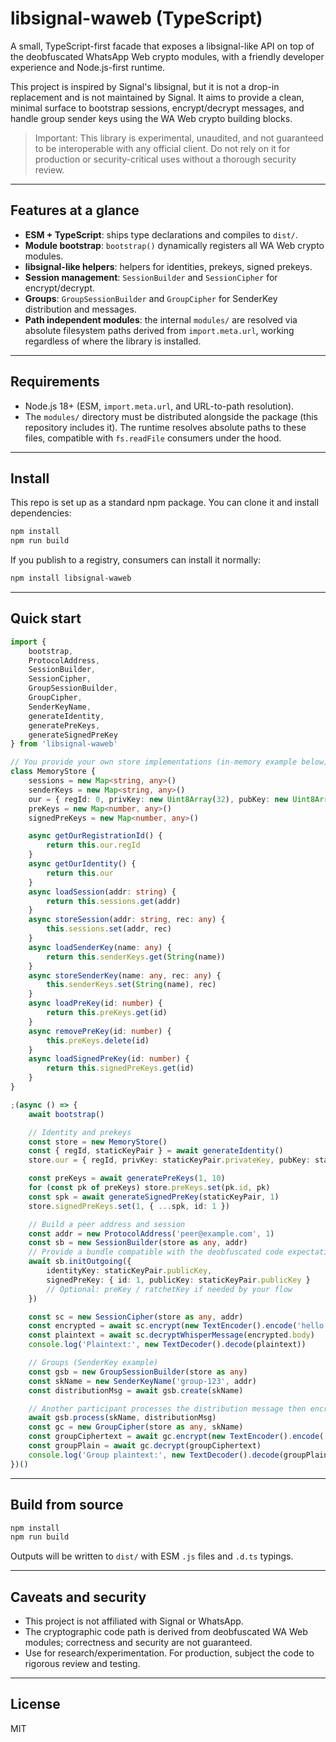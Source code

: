 # libsignal-waweb (TypeScript)

A small, TypeScript-first facade that exposes a libsignal-like API on top of the deobfuscated WhatsApp Web crypto modules, with a friendly developer experience and Node.js-first runtime.

This project is inspired by Signal's libsignal, but it is not a drop-in replacement and is not maintained by Signal. It aims to provide a clean, minimal surface to bootstrap sessions, encrypt/decrypt messages, and handle group sender keys using the WA Web crypto building blocks.

> Important: This library is experimental, unaudited, and not guaranteed to be interoperable with any official client. Do not rely on it for production or security-critical uses without a thorough security review.

---

## Features at a glance

- **ESM + TypeScript**: ships type declarations and compiles to `dist/`.
- **Module bootstrap**: `bootstrap()` dynamically registers all WA Web crypto modules.
- **libsignal-like helpers**: helpers for identities, prekeys, signed prekeys.
- **Session management**: `SessionBuilder` and `SessionCipher` for encrypt/decrypt.
- **Groups**: `GroupSessionBuilder` and `GroupCipher` for SenderKey distribution and messages.
- **Path independent modules**: the internal `modules/` are resolved via absolute filesystem paths derived from `import.meta.url`, working regardless of where the library is installed.

---

## Requirements

- Node.js 18+ (ESM, `import.meta.url`, and URL-to-path resolution).
- The `modules/` directory must be distributed alongside the package (this repository includes it). The runtime resolves absolute paths to these files, compatible with `fs.readFile` consumers under the hood.

---

## Install

This repo is set up as a standard npm package. You can clone it and install dependencies:

```bash
npm install
npm run build
```

If you publish to a registry, consumers can install it normally:

```bash
npm install libsignal-waweb
```

---

## Quick start

```ts
import {
    bootstrap,
    ProtocolAddress,
    SessionBuilder,
    SessionCipher,
    GroupSessionBuilder,
    GroupCipher,
    SenderKeyName,
    generateIdentity,
    generatePreKeys,
    generateSignedPreKey
} from 'libsignal-waweb'

// You provide your own store implementations (in-memory example below)
class MemoryStore {
    sessions = new Map<string, any>()
    senderKeys = new Map<string, any>()
    our = { regId: 0, privKey: new Uint8Array(32), pubKey: new Uint8Array(32) }
    preKeys = new Map<number, any>()
    signedPreKeys = new Map<number, any>()

    async getOurRegistrationId() {
        return this.our.regId
    }
    async getOurIdentity() {
        return this.our
    }
    async loadSession(addr: string) {
        return this.sessions.get(addr)
    }
    async storeSession(addr: string, rec: any) {
        this.sessions.set(addr, rec)
    }
    async loadSenderKey(name: any) {
        return this.senderKeys.get(String(name))
    }
    async storeSenderKey(name: any, rec: any) {
        this.senderKeys.set(String(name), rec)
    }
    async loadPreKey(id: number) {
        return this.preKeys.get(id)
    }
    async removePreKey(id: number) {
        this.preKeys.delete(id)
    }
    async loadSignedPreKey(id: number) {
        return this.signedPreKeys.get(id)
    }
}

;(async () => {
    await bootstrap()

    // Identity and prekeys
    const store = new MemoryStore()
    const { regId, staticKeyPair } = await generateIdentity()
    store.our = { regId, privKey: staticKeyPair.privateKey, pubKey: staticKeyPair.publicKey }

    const preKeys = await generatePreKeys(1, 10)
    for (const pk of preKeys) store.preKeys.set(pk.id, pk)
    const spk = await generateSignedPreKey(staticKeyPair, 1)
    store.signedPreKeys.set(1, { ...spk, id: 1 })

    // Build a peer address and session
    const addr = new ProtocolAddress('peer@example.com', 1)
    const sb = new SessionBuilder(store as any, addr)
    // Provide a bundle compatible with the deobfuscated code expectations
    await sb.initOutgoing({
        identityKey: staticKeyPair.publicKey,
        signedPreKey: { id: 1, publicKey: staticKeyPair.publicKey }
        // Optional: preKey / ratchetKey if needed by your flow
    })

    const sc = new SessionCipher(store as any, addr)
    const encrypted = await sc.encrypt(new TextEncoder().encode('hello'))
    const plaintext = await sc.decryptWhisperMessage(encrypted.body)
    console.log('Plaintext:', new TextDecoder().decode(plaintext))

    // Groups (SenderKey example)
    const gsb = new GroupSessionBuilder(store as any)
    const skName = new SenderKeyName('group-123', addr)
    const distributionMsg = await gsb.create(skName)

    // Another participant processes the distribution message then encrypts
    await gsb.process(skName, distributionMsg)
    const gc = new GroupCipher(store as any, skName)
    const groupCiphertext = await gc.encrypt(new TextEncoder().encode('hello group'))
    const groupPlain = await gc.decrypt(groupCiphertext)
    console.log('Group plaintext:', new TextDecoder().decode(groupPlain))
})()
```

---

## Build from source

```bash
npm install
npm run build
```

Outputs will be written to `dist/` with ESM `.js` files and `.d.ts` typings.

---

## Caveats and security

- This project is not affiliated with Signal or WhatsApp.
- The cryptographic code path is derived from deobfuscated WA Web modules; correctness and security are not guaranteed.
- Use for research/experimentation. For production, subject the code to rigorous review and testing.

---

## License

MIT
